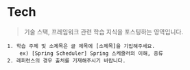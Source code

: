 # Tech
> 기술 스택, 프레임워크 관련 학습 지식을 포스팅하는 영역입니다.
```
1. 학습 주제 및 소제목은 글 제목에 [소제목]을 기입해주세요.
    ex) [Spring Scheduler] Spring 스케줄러의 이해, 종류
2. 레퍼런스의 경우 출처를 기재해주시기 바랍니다.
```